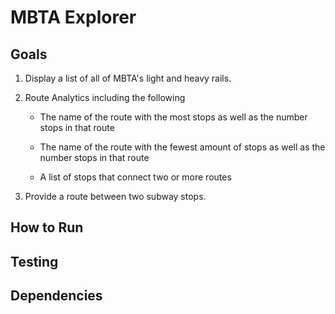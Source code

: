 # MBTA Explorer

## Goals
1) Display a list of all of MBTA's light and heavy rails.
2) Route Analytics including the following

    - The name of the route with the most stops as well as the number stops in that route
    
    - The name of the route with the fewest amount of stops as well as the number stops in that route
    
    - A list of stops that connect two or more routes
3) Provide a route between two subway stops.
## How to Run
## Testing
## Dependencies



